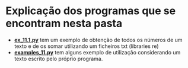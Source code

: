 # Explicação dos programas que se encontram nesta pasta
* [__ex_11.1.py__](https://github.com/Bombjack88/Python-for-Everybody--PY4E-/blob/main/Pyton_Codes/Using%20Python%20to%20Access%20Web%20Data/5.Regular_Expressions/ex_11.1.py) tem um exemplo de obtenção de todos os números de um texto e de os somar utilizando um ficheiros txt (libraries re)
* [__examples_11.py__](https://github.com/Bombjack88/Python-for-Everybody--PY4E-/tree/main/Pyton_Codes/Using%20Python%20to%20Access%20Web%20Data/5.Regular_Expressions) tem alguns exemplo de utilização considerando um texto escrito pelo próprio programa.
